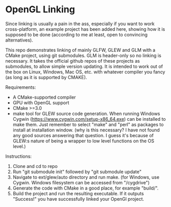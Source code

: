 # OpenGL Linking
Since linking is usually a pain in the ass, especially if you want to work cross-platform, an example project has been
added here, showing how it is supposed to be done (according to me at least, open to convincing alternatives).

This repo demonstrates linking of mainly GLFW, GLEW and GLM with a CMake project, using git submodules. GLM is
header-only so no linking is necessary. It takes the official github repos of these projects as submodules, to allow
simple version updating. It is intended to work out of the box on Linux, Windows, Mac OS, etc. with whatever compiler
you fancy (as long as it is supported by CMAKE).

Requirements:
* A CMake-supported compiler
* GPU with OpenGL support
* CMake >=3.0
* make tool for GLEW source code generation. When running Windows Cygwin (https://www.cygwin.com/setup-x86_64.exe) can
  be installed to make them. Just remember to select "make" and "perl" as packages to install at installation window.
  (why is this necessary? I have not found any good sources answering that question. I guess it's because of GLEW:s
  nature of being a wrapper to low level functions on the OS level.)

Instructions:
1. Clone and cd to repo
2. Run "git submodule init" followed by "git submodule update"
2. Navigate to ext/glew/auto directory and run make. (for Windows, use Cygwin. Windows filesystem can be accessed from
   "/cygdrive")
3. Generate the code with CMake in a good place, for example "build/".
4. Build the project and run the resulting executable. If it outputs "Success!" you have successfully linked your
   OpenGl project.

